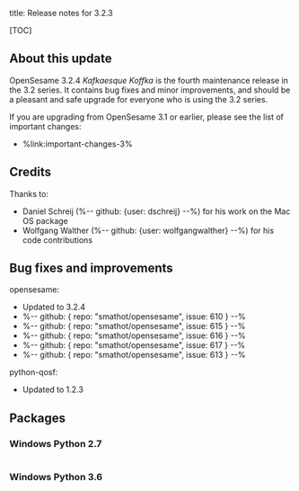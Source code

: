 title: Release notes for 3.2.3


[TOC]


## About this update

OpenSesame 3.2.4 *Kafkaesque Koffka* is the fourth maintenance release in the 3.2 series. It contains bug fixes and minor improvements, and should be a pleasant and safe upgrade for everyone who is using the 3.2 series.

If you are upgrading from OpenSesame 3.1 or earlier, please see the list of important changes:

- %link:important-changes-3%

## Credits

Thanks to:

- Daniel Schreij (%-- github: {user: dschreij} --%) for his work on the Mac OS package
- Wolfgang Walther (%-- github: {user: wolfgangwalther} --%) for his code contributions


## Bug fixes and improvements

opensesame:

- Updated to 3.2.4
- %-- github: { repo: "smathot/opensesame", issue: 610 } --%
- %-- github: { repo: "smathot/opensesame", issue: 615 } --%
- %-- github: { repo: "smathot/opensesame", issue: 616 } --%
- %-- github: { repo: "smathot/opensesame", issue: 617 } --%
- %-- github: { repo: "smathot/opensesame", issue: 613 } --%


python-qosf:

- Updated to 1.2.3


## Packages


### Windows Python 2.7

~~~ .yaml

~~~


### Windows Python 3.6

~~~ .yaml
~~~
